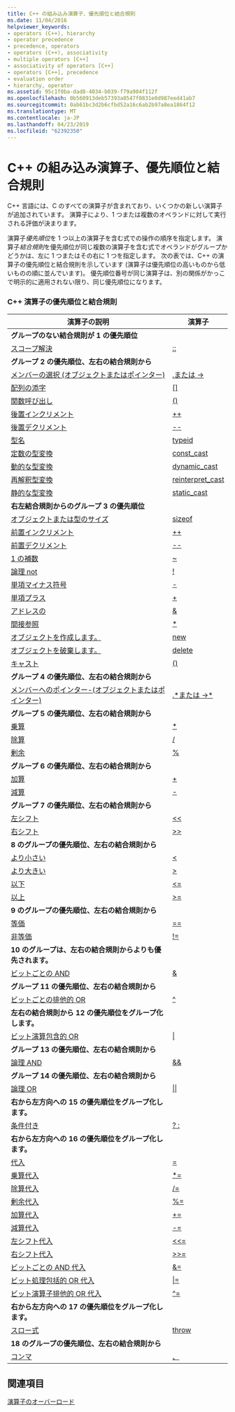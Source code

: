 ```yaml
---
title: C++ の組み込み演算子、優先順位と結合規則
ms.date: 11/04/2016
helpviewer_keywords:
- operators (C++), hierarchy
- operator precedence
- precedence, operators
- operators (C++), associativity
- multiple operators [C++]
- associativity of operators [C++]
- operators [C++], precedence
- evaluation order
- hierarchy, operator
ms.assetid: 95c1f0ba-dad8-4034-b039-f79a904f112f
ms.openlocfilehash: 0b560913deb57393a8547f0831e0d987eed41ab7
ms.sourcegitcommit: 0ab61bc3d2b6cfbd52a16c6ab2b97a8ea1864f12
ms.translationtype: MT
ms.contentlocale: ja-JP
ms.lasthandoff: 04/23/2019
ms.locfileid: "62392350"
---
```

# <a name="c-built-in-operators-precedence-and-associativity"></a>C++ の組み込み演算子、優先順位と結合規則

C++ 言語には、C のすべての演算子が含まれており、いくつかの新しい演算子が追加されています。 演算子により、1 つまたは複数のオペランドに対して実行される評価が決まります。

演算子*優先順位*を 1 つ以上の演算子を含む式での操作の順序を指定します。 演算子*結合規則*を優先順位が同じ複数の演算子を含む式でオペランドがグループかどうかは、左に 1 つまたはその右に 1 つを指定します。 次の表では、C++ の演算子の優先順位と結合規則を示しています (演算子は優先順位の高いものから低いものの順に並んでいます)。 優先順位番号が同じ演算子は、別の関係がかっこで明示的に適用されない限り、同じ優先順位になります。

### <a name="c-operator-precedence-and-associativity"></a>C++ 演算子の優先順位と結合規則

|演算子の説明|演算子|
|--------------------------|--------------|
|**グループのない結合規則が 1 の優先順位**|
|[スコープ解決](../cpp/scope-resolution-operator.md)|[::](../cpp/scope-resolution-operator.md)|
|**グループ 2 の優先順位、左右の結合規則から**|
|[メンバーの選択 (オブジェクトまたはポインター)](../cpp/member-access-operators-dot-and.md)|[.または ->](../cpp/member-access-operators-dot-and.md)|
|[配列の添字](../cpp/subscript-operator.md)|[&#91;&#93;](../cpp/subscript-operator.md)|
|[関数呼び出し](../cpp/function-call-operator-parens.md)|[()](../cpp/function-call-operator-parens.md)|
|[後置インクリメント](../cpp/postfix-increment-and-decrement-operators-increment-and-decrement.md)|[++](../cpp/postfix-increment-and-decrement-operators-increment-and-decrement.md)|
|[後置デクリメント](../cpp/postfix-increment-and-decrement-operators-increment-and-decrement.md)|[--](../cpp/postfix-increment-and-decrement-operators-increment-and-decrement.md)|
|[型名](../cpp/typeid-operator.md)|[typeid](../cpp/typeid-operator.md)|
|[定数の型変換](../cpp/const-cast-operator.md)|[const_cast](../cpp/const-cast-operator.md)|
|[動的な型変換](../cpp/dynamic-cast-operator.md)|[dynamic_cast](../cpp/dynamic-cast-operator.md)|
|[再解釈型変換](../cpp/reinterpret-cast-operator.md)|[reinterpret_cast](../cpp/reinterpret-cast-operator.md)|
|[静的な型変換](../cpp/static-cast-operator.md)|[static_cast](../cpp/static-cast-operator.md)|
|**右左結合規則からのグループ 3 の優先順位**|
|[オブジェクトまたは型のサイズ](../cpp/sizeof-operator.md)|[sizeof](../cpp/sizeof-operator.md)|
|[前置インクリメント](../cpp/prefix-increment-and-decrement-operators-increment-and-decrement.md)|[++](../cpp/prefix-increment-and-decrement-operators-increment-and-decrement.md)|
|[前置デクリメント](../cpp/prefix-increment-and-decrement-operators-increment-and-decrement.md)|[--](../cpp/prefix-increment-and-decrement-operators-increment-and-decrement.md)|
|[1 の補数](../cpp/one-s-complement-operator-tilde.md)|[~](../cpp/one-s-complement-operator-tilde.md)|
|[論理 not](../cpp/logical-negation-operator-exclpt.md)|[\!](../cpp/logical-negation-operator-exclpt.md)|
|[単項マイナス符号](../cpp/unary-plus-and-negation-operators-plus-and.md)|[-](../cpp/unary-plus-and-negation-operators-plus-and.md)|
|[単項プラス](../cpp/unary-plus-and-negation-operators-plus-and.md)|[+](../cpp/unary-plus-and-negation-operators-plus-and.md)|
|[アドレスの](../cpp/address-of-operator-amp.md)|[&amp;](../cpp/address-of-operator-amp.md)|
|[間接参照](../cpp/indirection-operator-star.md)|[&#42;](../cpp/indirection-operator-star.md)|
|[オブジェクトを作成します。](../cpp/new-operator-cpp.md)|[new](../cpp/new-operator-cpp.md)|
|[オブジェクトを破棄します。](../cpp/delete-operator-cpp.md)|[delete](../cpp/delete-operator-cpp.md)|
|[キャスト](../cpp/cast-operator-parens.md)|[()](../cpp/cast-operator-parens.md)|
|**グループ 4 の優先順位、左右の結合規則から**|
|[メンバーへのポインター-(オブジェクトまたはポインター)](../cpp/pointer-to-member-operators-dot-star-and-star.md)|[.&#42;または ->&#42;](../cpp/pointer-to-member-operators-dot-star-and-star.md)|
|**グループ 5 の優先順位、左右の結合規則から**|
|[乗算](../cpp/multiplicative-operators-and-the-modulus-operator.md)|[&#42;](../cpp/multiplicative-operators-and-the-modulus-operator.md)|
|[除算](../cpp/multiplicative-operators-and-the-modulus-operator.md)|[/](../cpp/multiplicative-operators-and-the-modulus-operator.md)|
|[剰余](../cpp/multiplicative-operators-and-the-modulus-operator.md)|[%](../cpp/multiplicative-operators-and-the-modulus-operator.md)|
|**グループ 6 の優先順位、左右の結合規則から**|
|[加算](../cpp/additive-operators-plus-and.md)|[+](../cpp/additive-operators-plus-and.md)|
|[減算](../cpp/additive-operators-plus-and.md)|[-](../cpp/additive-operators-plus-and.md)|
|**グループ 7 の優先順位、左右の結合規則から**|
|[左シフト](../cpp/left-shift-and-right-shift-operators-input-and-output.md)|[<<](../cpp/left-shift-and-right-shift-operators-input-and-output.md)|
|[右シフト](../cpp/left-shift-and-right-shift-operators-input-and-output.md)|[>>](../cpp/left-shift-and-right-shift-operators-input-and-output.md)|
|**8 のグループの優先順位、左右の結合規則から**|
|[より小さい](../cpp/relational-operators-equal-and-equal.md)|[<](../cpp/relational-operators-equal-and-equal.md)|
|[より大きい](../cpp/relational-operators-equal-and-equal.md)|[>](../cpp/relational-operators-equal-and-equal.md)|
|[以下](../cpp/relational-operators-equal-and-equal.md)|[<=](../cpp/relational-operators-equal-and-equal.md)|
|[以上](../cpp/relational-operators-equal-and-equal.md)|[>=](../cpp/relational-operators-equal-and-equal.md)|
|**9 のグループの優先順位、左右の結合規則から**|
|[等価](../cpp/equality-operators-equal-equal-and-exclpt-equal.md)|[==](../cpp/equality-operators-equal-equal-and-exclpt-equal.md)|
|[非等価](../cpp/equality-operators-equal-equal-and-exclpt-equal.md)|[\!=](../cpp/equality-operators-equal-equal-and-exclpt-equal.md)|
|**10 のグループは、左右の結合規則からよりも優先されます。**|
|[ビットごとの AND](../cpp/bitwise-and-operator-amp.md)|[&amp;](../cpp/bitwise-and-operator-amp.md)|
|**グループ 11 の優先順位、左右の結合規則から**|
|[ビットごとの排他的 OR](../cpp/bitwise-exclusive-or-operator-hat.md)|[^](../cpp/bitwise-exclusive-or-operator-hat.md)|
|**左右の結合規則から 12 の優先順位をグループ化します。**|
|[ビット演算包含的 OR](../cpp/bitwise-inclusive-or-operator-pipe.md)|[&#124;](../cpp/bitwise-inclusive-or-operator-pipe.md)|
|**グループ 13 の優先順位、左右の結合規則から**|
|[論理 AND](../cpp/logical-and-operator-amp-amp.md)|[&amp;&amp;](../cpp/logical-and-operator-amp-amp.md)|
|**グループ 14 の優先順位、左右の結合規則から**|
|[論理 OR](../cpp/logical-or-operator-pipe-pipe.md)|[&#124;&#124;](../cpp/logical-or-operator-pipe-pipe.md)|
|**右から左方向への 15 の優先順位をグループ化します。**|
|[条件付き](../cpp/conditional-operator-q.md)|[? :](../cpp/conditional-operator-q.md)|
|**右から左方向への 16 の優先順位をグループ化します。**|
|[代入](../cpp/assignment-operators.md)|[=](../cpp/assignment-operators.md)|
|[乗算代入](../cpp/assignment-operators.md)|[&#42;=](../cpp/assignment-operators.md)|
|[除算代入](../cpp/assignment-operators.md)|[/=](../cpp/assignment-operators.md)|
|[剰余代入](../cpp/assignment-operators.md)|[%=](../cpp/assignment-operators.md)|
|[加算代入](../cpp/assignment-operators.md)|[+=](../cpp/assignment-operators.md)|
|[減算代入](../cpp/assignment-operators.md)|[-=](../cpp/assignment-operators.md)|
|[左シフト代入](../cpp/assignment-operators.md)|[<<=](../cpp/assignment-operators.md)|
|[右シフト代入](../cpp/assignment-operators.md)|[>>=](../cpp/assignment-operators.md)|
|[ビットごとの AND 代入](../cpp/assignment-operators.md)|[&amp;=](../cpp/assignment-operators.md)|
|[ビット処理包括的 OR 代入](../cpp/assignment-operators.md)|[&#124;=](../cpp/assignment-operators.md)|
|[ビット演算子排他的 OR 代入](../cpp/assignment-operators.md)|[^=](../cpp/assignment-operators.md)|
|**右から左方向への 17 の優先順位をグループ化します。**|
|[スロー式](../cpp/try-throw-and-catch-statements-cpp.md)|[throw](../cpp/try-throw-and-catch-statements-cpp.md)|
|**18 のグループの優先順位、左右の結合規則から**|
|[コンマ](../cpp/comma-operator.md)|[、](../cpp/comma-operator.md)|

## <a name="see-also"></a>関連項目

[演算子のオーバーロード](operator-overloading.md)